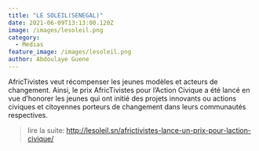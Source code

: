 ```yaml
---
title: "LE SOLEIL(SENEGAL)"
date: 2021-06-09T13:13:00.120Z
image: /images/lesoleil.png
category:
  - Medias
feature_image: /images/lesoleil.png
author: Abdoulaye Guene
---
```

AfricTivistes veut récompenser les jeunes modèles et acteurs de changement. Ainsi, le prix AfricTivistes pour l’Action Civique a été lancé en vue d’honorer les jeunes qui ont initié des projets innovants ou actions civiques et citoyennes porteurs de changement dans leurs communautés respectives.

>lire la suite: http://lesoleil.sn/africtivistes-lance-un-prix-pour-laction-civique/